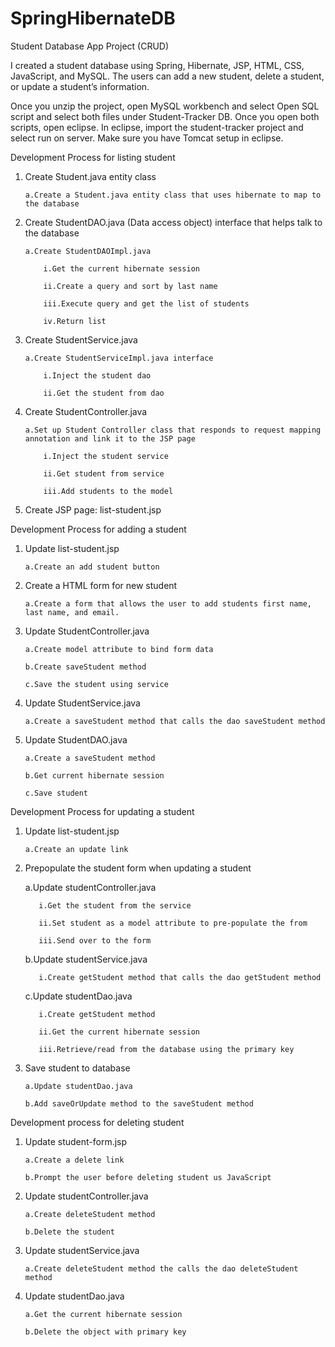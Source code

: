 # SpringHibernateDB
Student Database App Project (CRUD)

I created a student database using Spring, Hibernate, JSP, HTML, CSS, JavaScript, and MySQL. The users can add a new student, delete a student, or update a student’s information.

Once you unzip the project, open MySQL workbench and select Open SQL script and select both files under Student-Tracker DB. Once you open both scripts, open eclipse. In eclipse, import the student-tracker project and select run on server. Make sure you have Tomcat setup in eclipse. 

Development Process for listing student

1.	Create Student.java entity class

        a.Create a Student.java entity class that uses hibernate to map to the database
    
2.	Create StudentDAO.java (Data access object) interface that helps talk to the database 

        a.Create StudentDAOImpl.java

            i.Get the current hibernate session

            ii.Create a query and sort by last name 

            iii.Execute query and get the list of students

            iv.Return list

3.	Create StudentService.java

        a.Create StudentServiceImpl.java interface

            i.Inject the student dao

            ii.Get the student from dao

4.	Create StudentController.java

        a.Set up Student Controller class that responds to request mapping annotation and link it to the JSP page

            i.Inject the student service

            ii.Get student from service

            iii.Add students to the model

5.	Create JSP page: list-student.jsp

Development Process for adding a student

1.	Update list-student.jsp

        a.Create an add student button

2.	Create a HTML form for new student

        a.Create a form that allows the user to add students first name, last name, and email.
    
3.	Update StudentController.java

        a.Create model attribute to bind form data

        b.Create saveStudent method 

        c.Save the student using service

4.	Update StudentService.java

        a.Create a saveStudent method that calls the dao saveStudent method

5.	Update StudentDAO.java

        a.Create a saveStudent method

        b.Get current hibernate session

        c.Save student

Development Process for updating a student

1.	Update list-student.jsp

        a.Create an update link

2.	 Prepopulate the student form when updating a student

        a.Update studentController.java

            i.Get the student from the service

            ii.Set student as a model attribute to pre-populate the from

            iii.Send over to the form

        b.Update studentService.java

            i.Create getStudent method that calls the dao getStudent method

        c.Update studentDao.java

            i.Create getStudent method
        
            ii.Get the current hibernate session
            
            iii.Retrieve/read from the database using the primary key

3.	Save student to database

        a.Update studentDao.java

        b.Add saveOrUpdate method to the saveStudent method

Development process for deleting student

1.	Update student-form.jsp

        a.Create a delete link

        b.Prompt the user before deleting student us JavaScript 

2.	Update studentController.java

        a.Create deleteStudent method

        b.Delete the student

3.	Update studentService.java

        a.Create deleteStudent method the calls the dao deleteStudent method
    
4.	Update studentDao.java

        a.Get the current hibernate session 

        b.Delete the object with primary key
